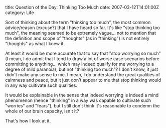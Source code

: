 title: Question of the Day: Thinking Too Much
date: 2007-03-12T14:01:00Z
category: Life

Sort of thinking about the term "thinking too much", the most common advice/reason (excuse?) that I have heard so far. It's like "stop thinking too much", the meaning seemed to be extremely vague… not to mention that the definition and scope of "thoughts" (as in "thinking") is not entirely "thoughts" as what I knew it.

At least it would be more accurate that to say that "stop worrying so much" (I mean, I do admit that I tend to draw a lot of worse case scenarios before committing to anything… which may indeed qualify for me worrying to a degree of mild paranoia), but not "thinking too much"? I don't know, it just didn't make any sense to me. I mean, I do understand the great qualities of calmness and peace, but it just don't appear to me that stop thinking would in any way cultivate such qualities.

It would be explainable in the sense that indeed worrying is indeed a mind phenomenon (hence "thinking" in a way was capable to cultivate such "worries" and "fears"), but I still don't think it's reasonable to condemn the whole of our brain capacity, isn't it?

That's how I look at it.
